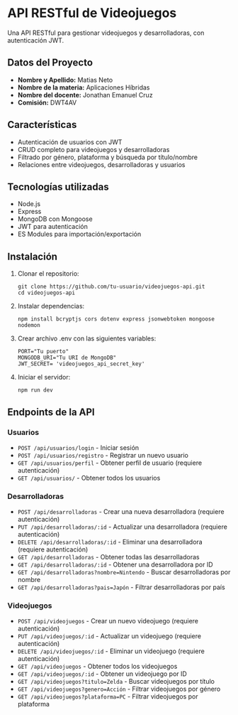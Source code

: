 # API RESTful de Videojuegos

Una API RESTful para gestionar videojuegos y desarrolladoras, con autenticación JWT.

## Datos del Proyecto

- **Nombre y Apellido:** Matias Neto
- **Nombre de la materia:** Aplicaciones Híbridas
- **Nombre del docente:** Jonathan Emanuel Cruz
- **Comisión:** DWT4AV

## Características

- Autenticación de usuarios con JWT
- CRUD completo para videojuegos y desarrolladoras
- Filtrado por género, plataforma y búsqueda por título/nombre
- Relaciones entre videojuegos, desarrolladoras y usuarios

## Tecnologías utilizadas

- Node.js
- Express
- MongoDB con Mongoose
- JWT para autenticación
- ES Modules para importación/exportación

## Instalación

1. Clonar el repositorio:
   ```
   git clone https://github.com/tu-usuario/videojuegos-api.git
   cd videojuegos-api
   ```

2. Instalar dependencias:
   ```
   npm install bcryptjs cors dotenv express jsonwebtoken mongoose nodemon

   ```

3. Crear archivo .env con las siguientes variables:
   ```
   PORT="Tu puerto"
   MONGODB_URI="Tu URI de MongoDB"
   JWT_SECRET= 'videojuegos_api_secret_key'
   ```

4. Iniciar el servidor:
   ```
   npm run dev
   ```

## Endpoints de la API

### Usuarios
- `POST /api/usuarios/login` - Iniciar sesión
- `POST /api/usuarios/registro` - Registrar un nuevo usuario
- `GET /api/usuarios/perfil` - Obtener perfil de usuario (requiere autenticación)
- `GET /api/usuarios/` -  Obtener todos los usuarios

### Desarrolladoras
- `POST /api/desarrolladoras` - Crear una nueva desarrolladora (requiere autenticación)
- `PUT /api/desarrolladoras/:id` - Actualizar una desarrolladora (requiere autenticación)
- `DELETE /api/desarrolladoras/:id` - Eliminar una desarrolladora (requiere autenticación)
- `GET /api/desarrolladoras` - Obtener todas las desarrolladoras
- `GET /api/desarrolladoras/:id` - Obtener una desarrolladora por ID
- `GET /api/desarrolladoras?nombre=Nintendo` - Buscar desarrolladoras por nombre
- `GET /api/desarrolladoras?pais=Japón` - Filtrar desarrolladoras por país


### Videojuegos
- `POST /api/videojuegos` - Crear un nuevo videojuego (requiere autenticación)
- `PUT /api/videojuegos/:id` - Actualizar un videojuego (requiere autenticación)
- `DELETE /api/videojuegos/:id` - Eliminar un videojuego (requiere autenticación)
- `GET /api/videojuegos` - Obtener todos los videojuegos
- `GET /api/videojuegos/:id` - Obtener un videojuego por ID
- `GET /api/videojuegos?titulo=Zelda` - Buscar videojuegos por título
- `GET /api/videojuegos?genero=Acción` - Filtrar videojuegos por género
- `GET /api/videojuegos?plataforma=PC` - Filtrar videojuegos por plataforma